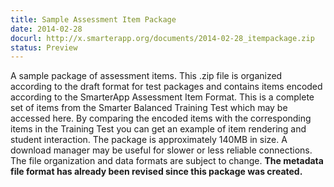 ```yaml
---
title: Sample Assessment Item Package
date: 2014-02-28
docurl: http://x.smarterapp.org/documents/2014-02-28_itempackage.zip
status: Preview
---
```

A sample package of assessment items. This .zip file is organized according to the draft format for test packages and contains items encoded according to the SmarterApp Assessment Item Format. This is a complete set of items from the Smarter Balanced Training Test which may be accessed here. By comparing the encoded items with the corresponding items in the Training Test you can get an example of item rendering and student interaction. The package is approximately 140MB in size. A download manager may be useful for slower or less reliable connections. The file organization and data formats are subject to change. <strong>The metadata file format has already been revised since this package was created.</strong>

